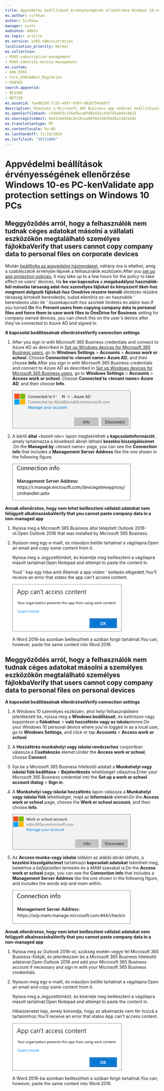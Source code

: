 ```yaml
---
title: Appvédelmi beállítások érvényességének ellenőrzése Windows 10-es PC-ken
ms.author: sirkkuw
author: Sirkkuw
manager: scotv
audience: Admin
ms.topic: article
ms.service: o365-administration
localization_priority: Normal
ms.collection:
- M365-subscription-management
- M365-identity-device-management
ms.custom:
- Adm_O365
- Core_O365Admin_Migration
- MSB365
search.appverid:
- BCS160
- MET150
ms.assetid: fae8819d-7235-495f-9f07-d016f545887f
description: Útmutató a Microsoft 365 Business app védelmi beállításainak érvényesítéséhez Windows 10 eszközökön.
ms.openlocfilehash: c54b053c1f6efbca8fd02431c416793a044c6821
ms.sourcegitcommit: 6a413a65b8c2e10cea08f0a15635b28a1362a582
ms.translationtype: MT
ms.contentlocale: hu-HU
ms.lasthandoff: 11/19/2019
ms.locfileid: "38721860"
---
```

# <a name="validate-app-protection-settings-on-windows-10-pcs"></a><span data-ttu-id="ffe05-103">Appvédelmi beállítások érvényességének ellenőrzése Windows 10-es PC-ken</span><span class="sxs-lookup"><span data-stu-id="ffe05-103">Validate app protection settings on Windows 10 PCs</span></span>

## <a name="verify-that-users-cannot-copy-company-data-to-personal-files-on-corporate-devices"></a><span data-ttu-id="ffe05-104">Meggyőződés arról, hogy a felhasználók nem tudnak céges adatokat másolni a vállalati eszközökön megtalálható személyes fájlokba</span><span class="sxs-lookup"><span data-stu-id="ffe05-104">Verify that users cannot copy company data to personal files on corporate devices</span></span>

<span data-ttu-id="ffe05-105">Miután [beállította az appvédelmi házirendeket](protection-settings-for-windows-10-devices.md), néhány óra is eltelhet, amíg a szabályzatok érvénybe lépnek a felhasználók eszközein.</span><span class="sxs-lookup"><span data-stu-id="ffe05-105">After you [set up app protection policies](protection-settings-for-windows-10-devices.md), it may take up to a few hours for the policy to take effect on users' devices.</span></span> <span data-ttu-id="ffe05-106">Ha **be van kapcsolva** a **megakadályoz használók-ból másolás társaság adat-hoz személyes fájlokat és kényszerít őket-hoz megment dolgozik fájlokat-hoz Onedrive részére teendő** elintézés részére társaság birtokolt berendezés, tudod ellenőriz ez-on használók ' berendezés után ők ' összekapcsolt-hoz azúrkék hirdetés és aláíró-ban.</span><span class="sxs-lookup"><span data-stu-id="ffe05-106">If you turned **On** the **Prevent users from copying company data to personal files and force them to save work files to OneDrive for Business** setting for company owned devices, you can check this on the user's device after they've connected to Azure AD and signed in.</span></span> 
  
 <span data-ttu-id="ffe05-107">**A kapcsolat beállításainak ellenőrzése**</span><span class="sxs-lookup"><span data-stu-id="ffe05-107">**Verify connection settings**</span></span>
  
1. <span data-ttu-id="ffe05-p102">After you sign in with Microsoft 365 Business credentials and connect to Azure AD as described in [Set up Windows devices for Microsoft 365 Business users](set-up-windows-devices.md), go to **Windows Settings** \> **Accounts** \> **Access work or school**. Choose **Connected to \<tenant name\> Azure AD**, and then choose **Info**.</span><span class="sxs-lookup"><span data-stu-id="ffe05-p102">After you sign in with Microsoft 365 Business credentials and connect to Azure AD as described in [Set up Windows devices for Microsoft 365 Business users](set-up-windows-devices.md), go to **Windows Settings** \> **Accounts** \> **Access work or school**. Choose **Connected to \<tenant name\> Azure AD**, and then choose **Info**.</span></span>
    
    ![Click or tap Info on the Connected to Azure AD dialog.](media/a36ede2b-d1a0-4d4e-8ea7-af39b4b63890.png)
  
2. <span data-ttu-id="ffe05-111">A bérlő **által** \<kezelt név\> lapon megtekintheti a **kapcsolatinformációt** , amely tartalmazza a következő ábrán látható **kezelési kiszolgálócímet** .</span><span class="sxs-lookup"><span data-stu-id="ffe05-111">On the **Managed by** \<tenant name\> page, you can see the **Connection info** that includes a **Management Server Address** like the one shown in the following figure.</span></span> 
    
    ![Managed by page shows connection info of the device manager URL.](media/47515a8e-2d0c-4bea-99f0-6b2545b88a11.png)
  
 <span data-ttu-id="ffe05-113">**Annak ellenőrzése, hogy nem lehet beilleszteni vállalati adatokat nem felügyelt alkalmazásba**</span><span class="sxs-lookup"><span data-stu-id="ffe05-113">**Verify that you cannot paste company data in a non-managed app**</span></span>
  
1. <span data-ttu-id="ffe05-114">Nyissa meg a Microsoft 365 Business által telepített Outlook 2016-ot.</span><span class="sxs-lookup"><span data-stu-id="ffe05-114">Open Outlook 2016 that was installed by Microsoft 365 Business.</span></span>
    
2. <span data-ttu-id="ffe05-115">Nyisson meg egy e-mailt, és másoljon belőle tartalmat a vágólapra.</span><span class="sxs-lookup"><span data-stu-id="ffe05-115">Open an email and copy some content from it.</span></span>
    
    <span data-ttu-id="ffe05-116">Nyissa meg a Jegyzettömböt, és kísérelje meg beilleszteni a vágólapra másolt tartalmat.</span><span class="sxs-lookup"><span data-stu-id="ffe05-116">Open Notepad and attempt to paste the content in.</span></span>
    
    <span data-ttu-id="ffe05-117">Youll ' kap egy hiba amit Államok a app vidám ' belépés elégedett.</span><span class="sxs-lookup"><span data-stu-id="ffe05-117">You'll receive an error that states the app can't access content.</span></span>
    
    ![A dialog that states app can't access content when you paste into an unmanaged app.](media/5e82b154-cf2f-43c8-ae80-b45d8ad80e56.png)
  
    <span data-ttu-id="ffe05-119">A Word 2016-ba azonban beillesztheti a szóban forgó tartalmat.</span><span class="sxs-lookup"><span data-stu-id="ffe05-119">You can, however, paste the same content into Word 2016.</span></span>
    
## <a name="verify-that-users-cannot-copy-company-data-to-personal-files-on-personal-devices"></a><span data-ttu-id="ffe05-120">Meggyőződés arról, hogy a felhasználók nem tudnak céges adatokat másolni a személyes eszközökön megtalálható személyes fájlokba</span><span class="sxs-lookup"><span data-stu-id="ffe05-120">Verify that users cannot copy company data to personal files on personal devices</span></span>

 <span data-ttu-id="ffe05-121">**A kapcsolat beállításainak ellenőrzése**</span><span class="sxs-lookup"><span data-stu-id="ffe05-121">**Verify connection settings**</span></span>
  
1. <span data-ttu-id="ffe05-122">A Windows 10 személyes eszközén, ahol helyi felhasználóként jelentkezett be, nyissa meg a **Windows beállításait**, és kattintson vagy koppintson a **fiókokhoz** \> **való hozzáférés vagy az iskola**elemre.</span><span class="sxs-lookup"><span data-stu-id="ffe05-122">On your Windows 10 personal device where you're logged in as a local user, go to **Windows Settings**, and click or tap **Accounts** \> **Access work or school**.</span></span>
    
2. <span data-ttu-id="ffe05-123">A **Hozzáférés munkahelyi vagy iskolai rendszerhez** csoportban válassza a **Csatlakozás** elemet.</span><span class="sxs-lookup"><span data-stu-id="ffe05-123">Under the **Access work or school**, choose **Connect**.</span></span>
    
3. <span data-ttu-id="ffe05-124">Írja be a Microsoft 365 Business hitelesítő adatait a **Munkahelyi vagy iskolai fiók beállítása** \> **Bejelentkezés** lehetőséget választva.</span><span class="sxs-lookup"><span data-stu-id="ffe05-124">Enter your Microsoft 365 Business credential into the **Set up a work or school account dialog** \> **Sign in**.</span></span>
    
4. <span data-ttu-id="ffe05-125">A **Munkahelyi vagy iskolai hozzáférés** lapon válassza a **Munkahelyi vagy iskolai fiók** lehetőséget, majd az **Információ** elemet.</span><span class="sxs-lookup"><span data-stu-id="ffe05-125">On the **Access work or school** page, choose the **Work or school account**, and then choose **Info**.</span></span>
    
    ![Kattintson vagy koppintson a munka vagy az iskolai fiók párbeszédpanelre vonatkozó információk parancsra.](media/63bd8b32-cb32-4afa-8ce0-6070ac403abc.png)
  
5. <span data-ttu-id="ffe05-127">Az **Access munka-vagy iskolai** oldalon az alábbi ábrán látható, a **kezelési kiszolgálócímet** tartalmazó **kapcsolati adatokat** tekintheti meg, beleértve a *befejezetlen termelés* és a *MAM* szavakat is.</span><span class="sxs-lookup"><span data-stu-id="ffe05-127">On the **Access work or school** page, you can see the **Connection info** that includes a **Management Server Address** like the one shown in the following figure, and includes the words  *wip*  and  *mam*  within.</span></span> 
    
    ![Managed by page shows connection info URL that includes the words mam and wpi.](media/abd4eaf4-44fa-4538-a3e8-1e0d331dfe1e.png)
  
 <span data-ttu-id="ffe05-129">**Annak ellenőrzése, hogy nem lehet beilleszteni vállalati adatokat nem felügyelt alkalmazásba**</span><span class="sxs-lookup"><span data-stu-id="ffe05-129">**Verify that you cannot paste company data in a non-managed app**</span></span>
  
1. <span data-ttu-id="ffe05-130">Nyissa meg az Outlook 2016-ot, szükség esetén vegye fel Microsoft 365 Business-fiókját, és jelentkezzen be a Microsoft 365 Business hitelesítő adataival.</span><span class="sxs-lookup"><span data-stu-id="ffe05-130">Open Outlook 2016 and add your Microsoft 365 Business account if necessary and sign in with your Microsoft 365 Business credentials.</span></span>
    
2. <span data-ttu-id="ffe05-131">Nyisson meg egy e-mailt, és másoljon belőle tartalmat a vágólapra.</span><span class="sxs-lookup"><span data-stu-id="ffe05-131">Open an email and copy some content from it.</span></span>
    
    <span data-ttu-id="ffe05-132">Nyissa meg a Jegyzettömböt, és kísérelje meg beilleszteni a vágólapra másolt tartalmat.</span><span class="sxs-lookup"><span data-stu-id="ffe05-132">Open Notepad and attempt to paste the content in.</span></span>
    
    <span data-ttu-id="ffe05-133">Hibaüzenetet kap, amely kimondja, hogy az alkalmazás nem fér hozzá a tartalomhoz.</span><span class="sxs-lookup"><span data-stu-id="ffe05-133">You'll receive an error that states App can't access content.</span></span>
    
    ![A dialog that states app can't access content when you paste into an unmanaged app.](media/5e82b154-cf2f-43c8-ae80-b45d8ad80e56.png)
  
    <span data-ttu-id="ffe05-135">A Word 2016-ba azonban beillesztheti a szóban forgó tartalmat.</span><span class="sxs-lookup"><span data-stu-id="ffe05-135">You can, however, paste the same content into Word 2016.</span></span>
    

